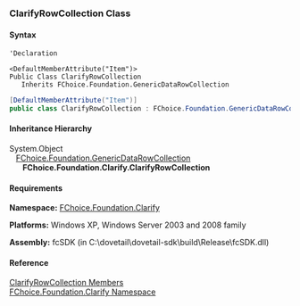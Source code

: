 ﻿### ClarifyRowCollection Class

#### Syntax

```vbnet
'Declaration

<DefaultMemberAttribute("Item")>
Public Class ClarifyRowCollection 
   Inherits FChoice.Foundation.GenericDataRowCollection
```

```csharp
[DefaultMemberAttribute("Item")]
public class ClarifyRowCollection : FChoice.Foundation.GenericDataRowCollection
``` 

#### Inheritance Hierarchy

System.Object  
   [FChoice.Foundation.GenericDataRowCollection](fcSDK~FChoice.Foundation.GenericDataRowCollection.md)  
      **FChoice.Foundation.Clarify.ClarifyRowCollection**  

#### Requirements

**Namespace:** [FChoice.Foundation.Clarify](fcSDK~FChoice.Foundation.Clarify_namespace.md)

**Platforms:** Windows XP, Windows Server 2003 and 2008 family

**Assembly:** fcSDK (in C:\\dovetail\\dovetail-sdk\\build\\Release\\fcSDK.dll)

#### Reference

[ClarifyRowCollection Members](fcSDK~FChoice.Foundation.Clarify.ClarifyRowCollection_members.md)  
[FChoice.Foundation.Clarify Namespace](fcSDK~FChoice.Foundation.Clarify_namespace.md)